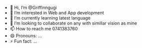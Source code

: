 - 👋 Hi, I’m @Griffinngugi
- 👀 I’m interested in Web and App development
- 🌱 I’m currently learning latest language
- 💞️ I’m looking to collaborate on any with simillar vision as mine
- 📫 How to reach me 0741383760
- 😄 Pronouns: ...
- ⚡ Fun fact: ...

<!---
Griffinngugi/Griffinngugi is a ✨ special ✨ repository because its `README.md` (this file) appears on your GitHub profile.
You can click the Preview link to take a look at your changes.
--->
